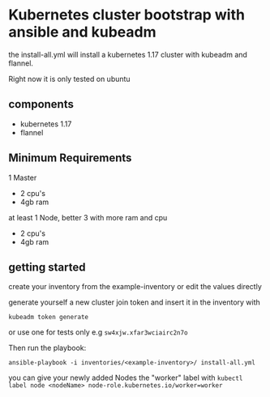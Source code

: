 # Kubernetes cluster bootstrap with ansible and kubeadm

the install-all.yml will install a kubernetes 1.17 cluster with kubeadm and flannel.

Right now it is only tested on ubuntu

## components

- kubernetes 1.17
- flannel

## Minimum Requirements

1 Master
- 2 cpu's
- 4gb ram

at least 1 Node, better 3 with more ram and cpu
- 2 cpu's
- 4gb ram

## getting started

create your inventory from the example-inventory or edit the values directly

generate yourself a new cluster join token and insert it in the inventory with

`kubeadm token generate`

or use one for tests only e.g
`sw4xjw.xfar3wciairc2n7o`

Then run the playbook:

`ansible-playbook -i inventories/<example-inventory>/ install-all.yml`

you can give your newly added Nodes the "worker" label with
`kubectl label node <nodeName> node-role.kubernetes.io/worker=worker`
